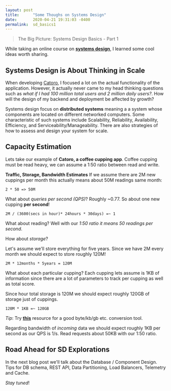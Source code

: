 ```yaml
---
layout: post
title:      "Some Thoughs on Systems Design"
date:       2020-04-21 19:31:03 -0400
permalink:  sd_basics1
---
```


> The Big Picture: Systems Design Basics - Part 1

While taking an online course on [**systems design**](https://www.educative.io/courses/grokking-the-system-design-interview), I learned some cool ideas worth sharing.


## Systems Design is About Thinking in Scale

When developing [Catoro](https://catoro.now.sh/), I focused a lot on the actual functionality of the application. However, it actually never came to my head thinking questions such as *what if I had 100 million total users and 2 million daily users?*. How will the design of my backend and deployment be affected by growth?

Systems design focus on **distributed systems** meaning a a system whose components are located on different networked computers. Some characteristic of such systems include Scalability, Reliability, Availability, Efficiency, and Serviceability/Manageability. There are also strategies of how to assess and design your system for scale.

## Capacity Estimation

Lets take our example of **Catoro, a coffee cupping app**. Coffee cupping must be read heavy, we can assume a 1:50 ratio between read and write.

**Traffic, Storage, Bandwidth Estimates**
If we assume there are 2M new cuppings per month this actually means about 50M readings same month:

`2 * 50 => 50M`

What about *queries per second (QPS)*? Roughly ~0.77. So about one new cupping **per second**!

`2M / (3600(secs in hour)* 24hours * 30days) =~ 1`

What about reading? Well with our *1:50 ratio it means 50 readings per second*.

How about *storage*? 

Let's assume we'll store everything for five years. Since we have 2M every month we should expect to store roughly 120M!

`2M * 12months * 5years = 120M`

What about each particular cupping? Each cupping lets assume is 1KB of information since there are a lot of parameters to track per cupping as well as total score.

Since hour total storage is 120M we should expect roughly 120GB of storage just of cuppings.

`120M * 1KB =~ 120GB`

*Tip*: Try [**this**](https://whatsabyte.com/P1/byteconverter.htm) resource for a good byte/kb/gb etc. conversion tool.

Regarding bandwidth of *incoming* data we should expect roughly 1KB per second as our QPS is 1/s. Read requests about 50KB with our 1:50 ratio.

## Road Ahead for SD Explorations

In the next blog post we'll talk about the Database / Component Design. Tips for DB schema, REST API, Data Partitioning, Load Balancers, Telemetry and Cache.

*Stay tuned*!